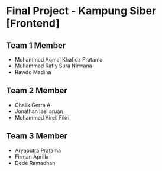 # Final Project - Kampung Siber [Frontend]

## Team 1 Member
<ul>
  <li>Muhammad Aqmal Khafidz Pratama</li>
  <li>Muhammad Rafly Sura Nirwana</li>
  <li>Rawdo Madina</li>
</ul>

## Team 2 Member
<ul>
  <li>Chalik Gerra A </li>
  <li>Jonathan lael aruan</li>
  <li>Muhammad Airell Fikri</li>
</ul>

## Team 3 Member
<ul>
  <li>Aryaputra Pratama</li>
  <li>Firman Aprilla</li>
  <li>Dede Ramadhan</li>
</ul>
